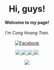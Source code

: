 <h1 align="center">Hi, guys!</h1>

<p align="center">
    <b>Welcome to my page!</b><br><br>
    <i>
        I'm Cong Hoang Tran.<br>
    </i><br>
    <a href="https://www.facebook.com/hoang2k1111">
        <img src="https://img.shields.io/badge/Facebook-white?style=flat-square&logo=facebook" alt="Facebook">
    </a>
</p>
<p align="center">
  <a href="https://github.com/hoangtc125">
    <img src="http://github-profile-summary-cards.vercel.app/api/cards/profile-details?username=hoangtc125&theme=transparent" />
  </a>
  <a href="https://github.com/hoangtc125">
    <img src="https://github-readme-streak-stats.herokuapp.com/?user=hoangtc125&hide_border=true&card_width=338&theme=transparent" />
  </a>
  <a href="https://github.com/hoangtc125">
    <img src="http://github-profile-summary-cards.vercel.app/api/cards/stats?username=hoangtc125&theme=transparent" />
  </a>
  <a href="https://github.com/hoangtc125">
    <img src="https://github-readme-stats.vercel.app/api/top-langs/?username=hoangtc125&langs_count=10&exclude_repo=&hide=jupyter%20notebook,vim%20script,cmake,makefile,batchfile,emacs%20lisp,css,html&layout=default&card_width=699&hide_border=true&theme=transparent" />
  </a>
</p>

<p align="center">
  <a href="https://github.com/hoangtc125">
    <img src="https://komarev.com/ghpvc/?username=hoangtc125&color=blue&style=flat)" />
  </a>
</p>
<!--

- 🔭 I’m currently working on ...
- 🌱 I’m currently learning ...
- 👯 I’m looking to collaborate on ...
- 🤔 I’m looking for help with ...
- 💬 Ask me about ...
- 📫 How to reach me: ...
- 😄 Pronouns: ...
- ⚡ Fun fact: ...
-->
